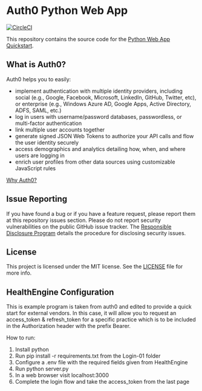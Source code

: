 # Auth0 Python Web App

[![CircleCI](https://circleci.com/gh/auth0-samples/auth0-python-web-app.svg?style=svg)](https://circleci.com/gh/auth0-samples/auth0-python-web-app)

This repository contains the source code for the [Python Web App Quickstart](https://auth0.com/docs/quickstart/webapp/python).

## What is Auth0?

Auth0 helps you to easily:

- implement authentication with multiple identity providers, including social (e.g., Google, Facebook, Microsoft, LinkedIn, GitHub, Twitter, etc), or enterprise (e.g., Windows Azure AD, Google Apps, Active Directory, ADFS, SAML, etc.)
- log in users with username/password databases, passwordless, or multi-factor authentication
- link multiple user accounts together
- generate signed JSON Web Tokens to authorize your API calls and flow the user identity securely
- access demographics and analytics detailing how, when, and where users are logging in
- enrich user profiles from other data sources using customizable JavaScript rules

[Why Auth0?](https://auth0.com/why-auth0)

## Issue Reporting

If you have found a bug or if you have a feature request, please report them at this repository issues section. Please do not report security vulnerabilities on the public GitHub issue tracker. The [Responsible Disclosure Program](https://auth0.com/whitehat) details the procedure for disclosing security issues.

## License

This project is licensed under the MIT license. See the [LICENSE](LICENSE) file for more info.

## HealthEngine Configuration

This is example program is taken from auth0 and edited to provide a quick start for external vendors. In this case, it will allow you to request an access_token & refresh_token for a specific practice which is to be included in the Authorization header with the prefix Bearer.

How to run:
1. Install python
2. Run pip install -r requirements.txt from the Login-01 folder
3. Configure a .env file with the required fields given from HealthEngine
4. Run python server.py
5. In a web browser visit localhost:3000
6. Complete the login flow and take the access_token from the last page
